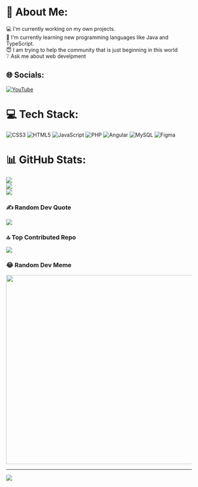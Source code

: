 # 💫 About Me:
💻 I'm currently working on my own projects.<br>🌱 I'm currently learning new programming languages like Java and TypeScript.<br>😇  I am trying to help the community that is just beginning in this world<br>❔ Ask me about web develpment


## 🌐 Socials:
[![YouTube](https://img.shields.io/badge/YouTube-%23FF0000.svg?logo=YouTube&logoColor=white)](https://youtube.com/channel/UCAK0nhhah2zU2_4jKLekBxQ) 

# 💻 Tech Stack:
![CSS3](https://img.shields.io/badge/css3-%231572B6.svg?style=for-the-badge&logo=css3&logoColor=white) ![HTML5](https://img.shields.io/badge/html5-%23E34F26.svg?style=for-the-badge&logo=html5&logoColor=white) ![JavaScript](https://img.shields.io/badge/javascript-%23323330.svg?style=for-the-badge&logo=javascript&logoColor=%23F7DF1E) ![PHP](https://img.shields.io/badge/php-%23777BB4.svg?style=for-the-badge&logo=php&logoColor=white) ![Angular](https://img.shields.io/badge/angular-%23DD0031.svg?style=for-the-badge&logo=angular&logoColor=white) ![MySQL](https://img.shields.io/badge/mysql-%2300f.svg?style=for-the-badge&logo=mysql&logoColor=white) 	![Figma](https://img.shields.io/badge/figma-%23F24E1E.svg?style=for-the-badge&logo=figma&logoColor=white)
# 📊 GitHub Stats:
![](https://github-readme-stats.vercel.app/api?username=CodingW3b&theme=synthwave&hide_border=false&include_all_commits=false&count_private=false)<br/>
![](https://github-readme-streak-stats.herokuapp.com/?user=CodingW3b&theme=synthwave&hide_border=false)<br/>
![](https://github-readme-stats.vercel.app/api/top-langs/?username=CodingW3b&theme=synthwave&hide_border=false&include_all_commits=false&count_private=false&layout=compact)

### ✍️ Random Dev Quote
![](https://quotes-github-readme.vercel.app/api?type=horizontal&theme=radical)

### 🔝 Top Contributed Repo
![](https://github-contributor-stats.vercel.app/api?username=CodingW3b&limit=5&theme=dark&combine_all_yearly_contributions=true)

### 😂 Random Dev Meme
<img src="https://rm.up.railway.app/" width="512px"/>

---
[![](https://visitcount.itsvg.in/api?id=CodingW3b&icon=0&color=0)](https://visitcount.itsvg.in)

<!-- Proudly created with GPRM ( https://gprm.itsvg.in ) -->
